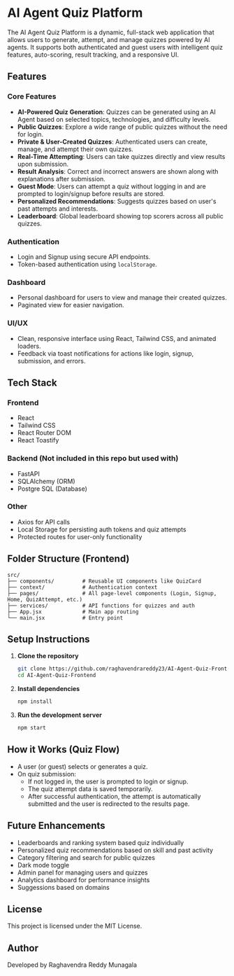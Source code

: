 
# AI Agent Quiz Platform

The AI Agent Quiz Platform is a dynamic, full-stack web application that allows users to generate, attempt, and manage quizzes powered by AI agents. It supports both authenticated and guest users with intelligent quiz features, auto-scoring, result tracking, and a responsive UI.

## Features

### Core Features
- **AI-Powered Quiz Generation**: Quizzes can be generated using an AI Agent based on selected topics, technologies, and difficulty levels.
- **Public Quizzes**: Explore a wide range of public quizzes without the need for login.
- **Private & User-Created Quizzes**: Authenticated users can create, manage, and attempt their own quizzes.
- **Real-Time Attempting**: Users can take quizzes directly and view results upon submission.
- **Result Analysis**: Correct and incorrect answers are shown along with explanations after submission.
- **Guest Mode**: Users can attempt a quiz without logging in and are prompted to login/signup before results are stored.
- **Personalized Recommendations**: Suggests quizzes based on user's past attempts and interests.
- **Leaderboard**: Global leaderboard showing top scorers across all public quizzes.

### Authentication
- Login and Signup using secure API endpoints.
- Token-based authentication using `localStorage`.

### Dashboard
- Personal dashboard for users to view and manage their created quizzes.
- Paginated view for easier navigation.

### UI/UX
- Clean, responsive interface using React, Tailwind CSS, and animated loaders.
- Feedback via toast notifications for actions like login, signup, submission, and errors.

## Tech Stack

### Frontend
- React
- Tailwind CSS
- React Router DOM
- React Toastify

### Backend (Not included in this repo but used with)
- FastAPI
- SQLAlchemy (ORM)
- Postgre SQL (Database)

### Other
- Axios for API calls
- Local Storage for persisting auth tokens and quiz attempts
- Protected routes for user-only functionality

## Folder Structure (Frontend)

```
src/
├── components/         # Reusable UI components like QuizCard
├── context/            # Authentication context
├── pages/              # All page-level components (Login, Signup, Home, QuizAttempt, etc.)
├── services/           # API functions for quizzes and auth
├── App.jsx             # Main app routing
└── main.jsx            # Entry point
```

## Setup Instructions

1. **Clone the repository**
   ```bash
   git clone https://github.com/raghavendrareddy23/AI-Agent-Quiz-Frontend.git
   cd AI-Agent-Quiz-Frontend
   ```

2. **Install dependencies**
   ```bash
   npm install
   ```


4. **Run the development server**
   ```bash
   npm start
   ```

## How it Works (Quiz Flow)

- A user (or guest) selects or generates a quiz.
- On quiz submission:
  - If not logged in, the user is prompted to login or signup.
  - The quiz attempt data is saved temporarily.
  - After successful authentication, the attempt is automatically submitted and the user is redirected to the results page.

## Future Enhancements

- Leaderboards and ranking system based quiz individually
- Personalized quiz recommendations based on skill and past activity
- Category filtering and search for public quizzes
- Dark mode toggle
- Admin panel for managing users and quizzes
- Analytics dashboard for performance insights
- Suggessions based on domains 

## License

This project is licensed under the MIT License.

## Author

Developed by Raghavendra Reddy Munagala